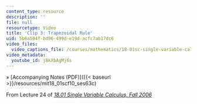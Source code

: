 ```yaml
---
content_type: resource
description: ''
file: null
resourcetype: Video
title: 'Clip 3: Trapezoidal Rule'
uid: 5b6a504f-bd96-499d-e19d-acfc7ab17dc6
video_files:
  video_captions_file: /courses/mathematics/18-01sc-single-variable-calculus-fall-2010/unit-3-the-definite-integral-and-its-applications/part-c-average-value-probability-and-numerical-integration/session-63-numerical-integration/copy_of_clip-1-introduction-to-numerical-integration/jBkXbAgMj6s.vtt
video_metadata:
  youtube_id: jBkXbAgMj6s
---
```


» [Accompanying Notes (PDF)]({{< baseurl >}}/resources/mit18_01scf10_ses63c)

From Lecture 24 of [_18.01 Single Variable Calculus, Fall 2006_](/courses/18-01-single-variable-calculus-fall-2006/pages/video-lectures)